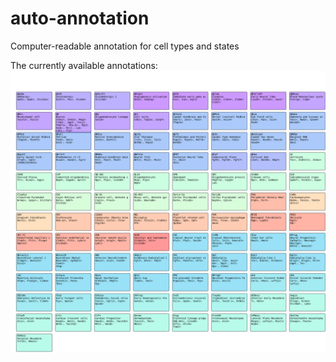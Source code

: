 # auto-annotation
Computer-readable annotation for cell types and states

The currently available annotations: ![Alt text](graphics.png "Graphics")
